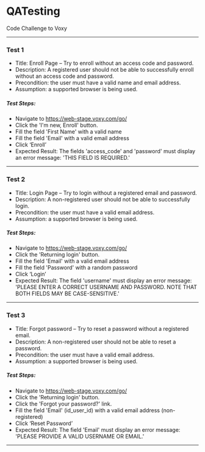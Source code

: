 # QATesting
Code Challenge to Voxy

-------------------
### Test 1

- Title: Enroll Page – Try to enroll without an access code and password.
- Description: A registered user should not be able to successfully enroll without an access code and password.
- Precondition: the user must have a valid name and email address.
- Assumption: a supported browser is being used.



##### Test Steps:

- Navigate to https://web-stage.voxy.com/go/
- Click the 'I'm new, Enroll' button.
- Fill the field 'First Name' with a valid name
- Fill the field 'Email' with a valid email address
- Click ‘Enroll’
- Expected Result: The fields 'access_code' and 'password' must display an error message: 'THIS FIELD IS REQUIRED.'


-------------------
### Test 2

- Title: Login Page – Try to login without a registered email and password.
- Description: A non-registered user should not be able to successfully login.
- Precondition: the user must have a valid email address.
- Assumption: a supported browser is being used.



##### Test Steps:

- Navigate to https://web-stage.voxy.com/go/
- Click the 'Returning login' button.
- Fill the field 'Email' with a valid email address
- Fill the field 'Password' with a random password
- Click ‘Login’
- Expected Result: The field 'username' must display an error message: 'PLEASE ENTER A CORRECT USERNAME AND PASSWORD. NOTE THAT BOTH FIELDS MAY BE CASE-SENSITIVE.'


-------------------
### Test 3

- Title: Forgot password – Try to reset a password without a registered email.
- Description: A non-registered user should not be able to reset a password.
- Precondition: the user must have a valid email address.
- Assumption: a supported browser is being used.



##### Test Steps:

- Navigate to https://web-stage.voxy.com/go/
- Click the 'Returning login' button.
- Click the 'Forgot your password?' link.
- Fill the field 'Email' (id_user_id) with a valid email address (non-registered)
- Click ‘Reset Password’
- Expected Result: The field 'Email' must display an error message: 'PLEASE PROVIDE A VALID USERNAME OR EMAIL.'


-------------------
